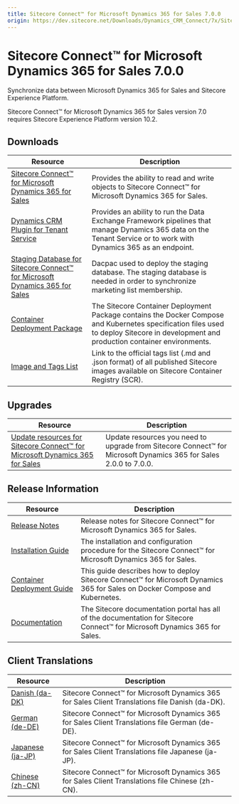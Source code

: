 ```yaml
---
title: Sitecore Connect™ for Microsoft Dynamics 365 for Sales 7.0.0
origin: https://dev.sitecore.net/Downloads/Dynamics_CRM_Connect/7x/Sitecore_Connect_for_Microsoft_Dynamics_365_for_Sales_700.aspx
---
```


# Sitecore Connect™ for Microsoft Dynamics 365 for Sales 7.0.0

Synchronize data between Microsoft Dynamics 365 for Sales and Sitecore Experience Platform.

  <Alert variant='warning' mb={4}>
    <AlertIcon />
    Sitecore Connect™ for Microsoft Dynamics 365 for Sales version 7.0 requires Sitecore Experience Platform version 10.2.
  </Alert>
  

## Downloads

 | Resource | Description |
 | --- | --- |
 | [Sitecore Connect™ for Microsoft Dynamics 365 for Sales](https://sitecoredev.azureedge.net/~/media/F3D37F885FF94FA8B54C8496CB1DF18D.ashx?date=20211203T111828) | Provides the ability to read and write objects to Sitecore Connect™ for Microsoft Dynamics 365 for Sales. |
 | [Dynamics CRM Plugin for Tenant Service](https://sitecoredev.azureedge.net/~/media/A877EB626EFB4762844A2CD2163BC321.ashx?date=20211203T111857) | Provides an ability to run the Data Exchange Framework pipelines that manage Dynamics 365 data on the Tenant Service or to work with Dynamics 365 as an endpoint. |
 | [Staging Database for Sitecore Connect™ for Microsoft Dynamics 365 for Sales](https://sitecoredev.azureedge.net/~/media/D4D9294A890B40BEAB82B808DF7D9555.ashx?date=20211203T111934) | Dacpac used to deploy the staging database. The staging database is needed in order to synchronize marketing list membership. |
 | [Container Deployment Package](https://github.com/Sitecore/container-deployment/releases/tag/dcrm%2F7.0.0.01499.150) | The Sitecore Container Deployment Package contains the Docker Compose and Kubernetes specification files used to deploy Sitecore in development and production container environments. |
 | [Image and Tags List](https://github.com/Sitecore/docker-images/tree/master/tags) | Link to the official tags list (.md and .json format) of all published Sitecore images available on Sitecore Container Registry (SCR). |

## Upgrades

 | Resource | Description |
 | --- | --- |
 | [Update resources for Sitecore Connect™ for Microsoft Dynamics 365 for Sales](https://dev.sitecore.net:443/downloads/Resource%20files%20for%20Modules/1x/Resource%20files%20for%20Modules%20100) | Update resources you need to upgrade from Sitecore Connect™ for Microsoft Dynamics 365 for Sales 2.0.0 to 7.0.0. |

## Release Information

 | Resource | Description |
 | --- | --- |
 | [Release Notes](https://dev.sitecore.net:443/downloads/Dynamics%20CRM%20Connect/7x/Sitecore%20Connect%20for%20Microsoft%20Dynamics%20365%20for%20Sales%20700/Release%20Notes) | Release notes for Sitecore Connect™ for Microsoft Dynamics 365 for Sales. |
 | [Installation Guide](https://doc.sitecore.com/xp/en/developers/dynamics-crm-connect/70/sitecore-connect-for-microsoft-dynamics-365-for-sales/install-sitecore-connect-for-microsoft-dynamics-for-sales-365-on-prem.html) | The installation and configuration procedure for the Sitecore Connect™ for Microsoft Dynamics 365 for Sales. |
 | [Container Deployment Guide](https://doc.sitecore.com/xp/en/developers/dynamics-crm-connect/70/sitecore-connect-for-microsoft-dynamics-365-for-sales/install-sitecore-connect-for-microsoft-dynamics-365-for-sales-on-containers.html) | This guide describes how to deploy Sitecore Connect™ for Microsoft Dynamics 365 for Sales on Docker Compose and Kubernetes. |
 | [Documentation](https://doc.sitecore.com/xp/en/developers/dynamics-crm-connect/70/sitecore-connect-for-microsoft-dynamics-365-for-sales/index-en.html) | The Sitecore documentation portal has all of the documentation for Sitecore Connect™ for Microsoft Dynamics 365 for Sales. |

## Client Translations

 | Resource | Description |
 | --- | --- |
 | [Danish (da-DK)](https://sitecoredev.azureedge.net/~/media/852A48DAFD8543B5916CAB8BA2034064.ashx?date=20211203T113026) | Sitecore Connect™ for Microsoft Dynamics 365 for Sales Client Translations file Danish (da-DK). |
 | [German (de-DE)](https://sitecoredev.azureedge.net/~/media/EEA93FD9B9CF4E6C84C61630B0E51CDA.ashx?date=20211203T113046) | Sitecore Connect™ for Microsoft Dynamics 365 for Sales Client Translations file German (de-DE). |
 | [Japanese (ja-JP)](https://sitecoredev.azureedge.net/~/media/7ADC9030ED084D408FB2457BAAF8BF0B.ashx?date=20211203T113108) | Sitecore Connect™ for Microsoft Dynamics 365 for Sales Client Translations file Japanese (ja-JP). |
 | [Chinese (zh-CN)](https://sitecoredev.azureedge.net/~/media/EC143637B23C49C985058F7BC899E384.ashx?date=20211203T113126) | Sitecore Connect™ for Microsoft Dynamics 365 for Sales Client Translations file Chinese (zh-CN). |